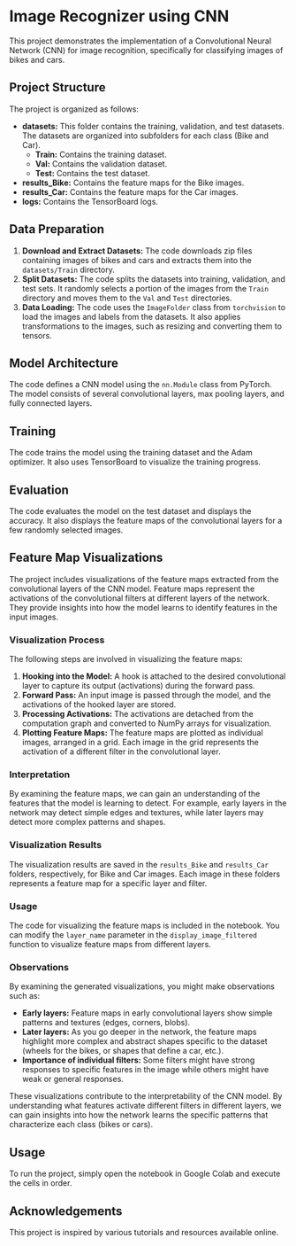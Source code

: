 # Image Recognizer using CNN

This project demonstrates the implementation of a Convolutional Neural Network (CNN) for image recognition, specifically for classifying images of bikes and cars.

## Project Structure

The project is organized as follows:

- **datasets:** This folder contains the training, validation, and test datasets. The datasets are organized into subfolders for each class (Bike and Car).
    - **Train:** Contains the training dataset.
    - **Val:** Contains the validation dataset.
    - **Test:** Contains the test dataset.
- **results_Bike:** Contains the feature maps for the Bike images.
- **results_Car:** Contains the feature maps for the Car images.
- **logs:** Contains the TensorBoard logs.

## Data Preparation

1. **Download and Extract Datasets:** The code downloads zip files containing images of bikes and cars and extracts them into the `datasets/Train` directory.
2. **Split Datasets:** The code splits the datasets into training, validation, and test sets. It randomly selects a portion of the images from the `Train` directory and moves them to the `Val` and `Test` directories.
3. **Data Loading:** The code uses the `ImageFolder` class from `torchvision` to load the images and labels from the datasets. It also applies transformations to the images, such as resizing and converting them to tensors.

## Model Architecture

The code defines a CNN model using the `nn.Module` class from PyTorch. The model consists of several convolutional layers, max pooling layers, and fully connected layers.

## Training

The code trains the model using the training dataset and the Adam optimizer. It also uses TensorBoard to visualize the training progress.

## Evaluation

The code evaluates the model on the test dataset and displays the accuracy. It also displays the feature maps of the convolutional layers for a few randomly selected images.

## Feature Map Visualizations

The project includes visualizations of the feature maps extracted from the convolutional layers of the CNN model. Feature maps represent the activations of the convolutional filters at different layers of the network. They provide insights into how the model learns to identify features in the input images.

### Visualization Process

The following steps are involved in visualizing the feature maps:

1. **Hooking into the Model:** A hook is attached to the desired convolutional layer to capture its output (activations) during the forward pass.
2. **Forward Pass:** An input image is passed through the model, and the activations of the hooked layer are stored.
3. **Processing Activations:** The activations are detached from the computation graph and converted to NumPy arrays for visualization.
4. **Plotting Feature Maps:** The feature maps are plotted as individual images, arranged in a grid. Each image in the grid represents the activation of a different filter in the convolutional layer.

### Interpretation

By examining the feature maps, we can gain an understanding of the features that the model is learning to detect. For example, early layers in the network may detect simple edges and textures, while later layers may detect more complex patterns and shapes.

### Visualization Results

The visualization results are saved in the `results_Bike` and `results_Car` folders, respectively, for Bike and Car images. Each image in these folders represents a feature map for a specific layer and filter.

### Usage

The code for visualizing the feature maps is included in the notebook. You can modify the `layer_name` parameter in the `display_image_filtered` function to visualize feature maps from different layers.

### Observations

By examining the generated visualizations, you might make observations such as:

- **Early layers:** Feature maps in early convolutional layers show simple patterns and textures (edges, corners, blobs).
- **Later layers:** As you go deeper in the network, the feature maps highlight more complex and abstract shapes specific to the dataset (wheels for the bikes, or shapes that define a car, etc.).
- **Importance of individual filters:** Some filters might have strong responses to specific features in the image while others might have weak or general responses. 

These visualizations contribute to the interpretability of the CNN model. By understanding what features activate different filters in different layers, we can gain insights into how the network learns the specific patterns that characterize each class (bikes or cars).

## Usage

To run the project, simply open the notebook in Google Colab and execute the cells in order.

## Acknowledgements

This project is inspired by various tutorials and resources available online.
